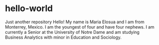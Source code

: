 # hello-world
Just another repository
Hello! My name is Maria Elosua and I am from Monterrey, Mexico. I am the youngest of four and have four nephews. I am currently a Senior at the University of Notre Dame and am studying Business Analytics with minor in Education and Sociology. 
